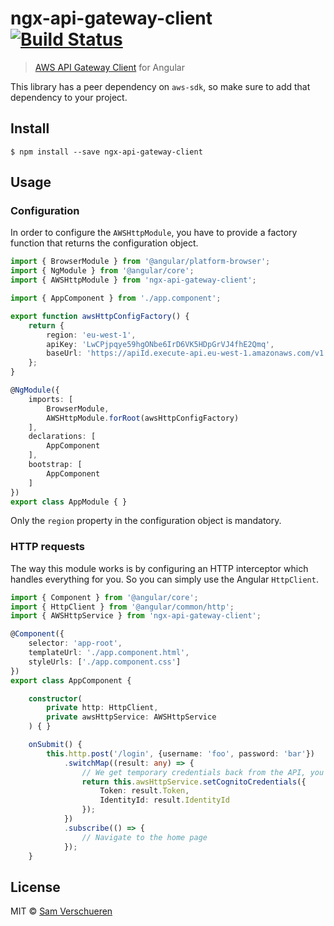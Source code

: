 # ngx-api-gateway-client [![Build Status](https://travis-ci.org/SamVerschueren/ngx-api-gateway-client.svg?branch=master)](https://travis-ci.org/SamVerschueren/ngx-api-gateway-client)

> [AWS API Gateway Client](https://aws.amazon.com/api-gateway) for Angular

This library has a peer dependency on `aws-sdk`, so make sure to add that dependency to your project.


## Install

```
$ npm install --save ngx-api-gateway-client
```


## Usage

### Configuration

In order to configure the `AWSHttpModule`, you have to provide a factory function that returns the configuration object.

```ts
import { BrowserModule } from '@angular/platform-browser';
import { NgModule } from '@angular/core';
import { AWSHttpModule } from 'ngx-api-gateway-client';

import { AppComponent } from './app.component';

export function awsHttpConfigFactory() {
	return {
		region: 'eu-west-1',
		apiKey: 'LwCPjpqye59hgONbe6IrD6VK5HDpGrVJ4fhE2Qmq',
		baseUrl: 'https://apiId.execute-api.eu-west-1.amazonaws.com/v1'
	};
}

@NgModule({
	imports: [
		BrowserModule,
		AWSHttpModule.forRoot(awsHttpConfigFactory)
	],
	declarations: [
		AppComponent
	],
	bootstrap: [
		AppComponent
	]
})
export class AppModule { }
```

Only the `region` property in the configuration object is mandatory.

### HTTP requests

The way this module works is by configuring an HTTP interceptor which handles everything for you. So you can simply use the Angular `HttpClient`.

```ts
import { Component } from '@angular/core';
import { HttpClient } from '@angular/common/http';
import { AWSHttpService } from 'ngx-api-gateway-client';

@Component({
	selector: 'app-root',
	templateUrl: './app.component.html',
	styleUrls: ['./app.component.css']
})
export class AppComponent {

	constructor(
		private http: HttpClient,
		private awsHttpService: AWSHttpService
	) { }

	onSubmit() {
		this.http.post('/login', {username: 'foo', password: 'bar'})
			.switchMap((result: any) => {
				// We get temporary credentials back from the API, you can simply pass them through the the service and it will be taken care of automatically
				return this.awsHttpService.setCognitoCredentials({
					Token: result.Token,
					IdentityId: result.IdentityId
				});
			})
			.subscribe(() => {
				// Navigate to the home page
			});
	}
```


## License

MIT © [Sam Verschueren](https://github.com/SamVerschueren/ngx-api-gateway-client)
